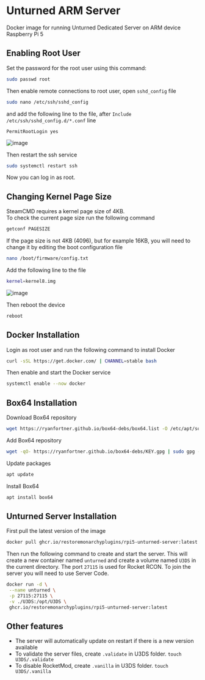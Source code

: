 # Unturned ARM Server
Docker image for running Unturned Dedicated Server on ARM device Raspberry Pi 5

## Enabling Root User
Set the password for the root user using this command:
```sh
sudo passwd root
```
Then enable remote connections to root user, open `sshd_config` file
```sh
sudo nano /etc/ssh/sshd_config
```
and add the following line to the file, after `Include /etc/ssh/sshd_config.d/*.conf` line

```
PermitRootLogin yes
```
![image](https://github.com/user-attachments/assets/e501f641-8f80-40af-840f-b20e62bb9854)

Then restart the ssh service
```sh
sudo systemctl restart ssh
```

Now you can log in as root.

## Changing Kernel Page Size
SteamCMD requires a kernel page size of 4KB.  
To check the current page size run the following command
```sh
getconf PAGESIZE
```

If the page size is not 4KB (4096), but for example 16KB, you will need to change it by editing the boot configuration file
```sh
nano /boot/firmware/config.txt
```

Add the following line to the file
```sh
kernel=kernel8.img
```
![image](https://github.com/user-attachments/assets/42199015-c340-40e9-a502-5cc62aa07d2c)


Then reboot the device
```sh
reboot
```

## Docker Installation
Login as root user and run the following command to install Docker
```sh
curl -sSL https://get.docker.com/ | CHANNEL=stable bash
```
Then enable and start the Docker service
```sh
systemctl enable --now docker
```

## Box64 Installation
Download Box64 repository
```sh
wget https://ryanfortner.github.io/box64-debs/box64.list -O /etc/apt/sources.list.d/box64.list
```
Add Box64 repository
```sh
wget -qO- https://ryanfortner.github.io/box64-debs/KEY.gpg | sudo gpg --dearmor -o /etc/apt/trusted.gpg.d/box64-debs-archive-keyring.gpg
```
Update packages
```sh
apt update
```
Install Box64
```sh
apt install box64
```

## Unturned Server Installation
First pull the latest version of the image
```sh
docker pull ghcr.io/restoremonarchyplugins/rpi5-unturned-server:latest
```
Then run the following command to create and start the server. This will create a new container named `unturned` and create a volume named `U3DS` in the current directory. The port `27115` is used for Rocket RCON. To join the server you will need to use Server Code.
```sh
docker run -d \
 --name unturned \
 -p 27115:27115 \
 -v ./U3DS:/opt/U3DS \
 ghcr.io/restoremonarchyplugins/rpi5-unturned-server:latest
```

## Other features
- The server will automatically update on restart if there is a new version available
- To validate the server files, create `.validate` in U3DS folder. `touch U3DS/.validate`
- To disable RocketMod, create `.vanilla` in U3DS folder. `touch U3DS/.vanilla`

